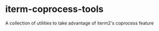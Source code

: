 iterm-coprocess-tools
=====================

A collection of utilities to take advantage of iterm2's coprocess feature
